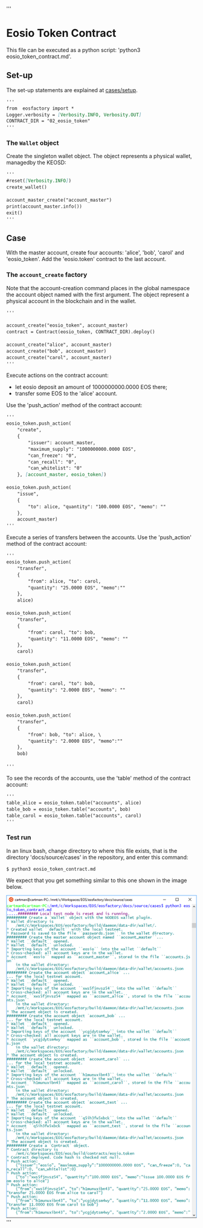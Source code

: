'''
# Eosio Token Contract

This file can be executed as a python script: 'python3 eosio_token_contract.md'.

## Set-up

The set-up statements are explained at <a href="setup.html">cases/setup</a>.

```md
'''
from  eosfactory import *
Logger.verbosity = [Verbosity.INFO, Verbosity.OUT]
CONTRACT_DIR = "02_eosio_token"
'''
```

### The `Wallet` object

Create the singleton wallet object. The object represents a physical wallet,
managedby  the KEOSD:

```md
'''
#reset([Verbosity.INFO])
create_wallet()

account_master_create("account_master")
print(account_master.info())
exit()
'''
```

## Case

With the master account, create four accounts: 'alice', 'bob', 'carol' and 'eosio_token'. Add the 'eosio.token' contract to the last account.

### The `account_create` factory

Note that the account-creation command places in the global namespace the
account object named with the first argument. The object represent a physical
account in the blockchain and in the wallet.

```md
'''

account_create("eosio_token", account_master)
contract = Contract(eosio_token, CONTRACT_DIR).deploy()

account_create("alice", account_master)
account_create("bob", account_master)
account_create("carol", account_master)
'''
```

Execute actions on the contract account:

* let eosio deposit an amount of 1000000000.0000 EOS there;
* transfer some EOS to the 'alice' account.

Use the 'push_action' method of the contract account:

```md
'''
eosio_token.push_action(
    "create", 
    {
        "issuer": account_master,
        "maximum_supply": "1000000000.0000 EOS",
        "can_freeze": "0",
        "can_recall": "0",
        "can_whitelist": "0"
    }, [account_master, eosio_token])

eosio_token.push_action(
    "issue",
    {
        "to": alice, "quantity": "100.0000 EOS", "memo": ""
    },
    account_master)
'''
```

Execute a series of transfers between the accounts. Use the 'push_action' 
method of the contract account:

```md
'''
eosio_token.push_action(
    "transfer",
    {
        "from": alice, "to": carol,
        "quantity": "25.0000 EOS", "memo":""
    },
    alice)

eosio_token.push_action(
    "transfer",
    {
        "from": carol, "to": bob, 
        "quantity": "11.0000 EOS", "memo": ""
    },
    carol)

eosio_token.push_action(
    "transfer",
    {
        "from": carol, "to": bob, 
        "quantity": "2.0000 EOS", "memo": ""
    },
    carol)

eosio_token.push_action(
    "transfer",
    {
        "from": bob, "to": alice, \
        "quantity": "2.0000 EOS", "memo":""
    },
    bob)

'''
```

To see the records of the accounts, use the 'table' method of the contract
account:

```md
'''
table_alice = eosio_token.table("accounts", alice)
table_bob = eosio_token.table("accounts", bob)
table_carol = eosio_token.table("accounts", carol)
'''
```

### Test run

In an linux bash, change directory to where this file exists, that is the 
directory 'docs/source/cases' in the repository, and enter this command:

```md
$ python3 eosio_token_contract.md
```

We expect that you get something similar to this one shown in the image below.

<img src="eosio_token.png" 
    onerror="this.src='../../../source/cases/eosio_token.png'" width="640px"/>
'''